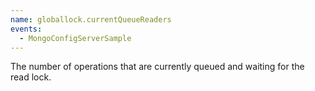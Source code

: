 ```yaml
---
name: globallock.currentQueueReaders
events:
  - MongoConfigServerSample
---
```


The number of operations that are currently queued and waiting for the read lock.